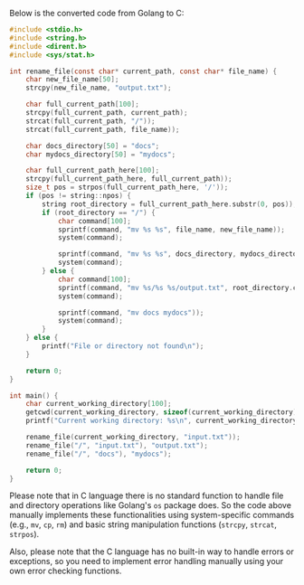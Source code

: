 Below is the converted code from Golang to C:

```c
#include <stdio.h>
#include <string.h>
#include <dirent.h>
#include <sys/stat.h>

int rename_file(const char* current_path, const char* file_name) {
    char new_file_name[50];
    strcpy(new_file_name, "output.txt");

    char full_current_path[100];
    strcpy(full_current_path, current_path);
    strcat(full_current_path, "/"));
    strcat(full_current_path, file_name));

    char docs_directory[50] = "docs";
    char mydocs_directory[50] = "mydocs";

    char full_current_path_here[100];
    strcpy(full_current_path_here, full_current_path));
    size_t pos = strpos(full_current_path_here, '/'));
    if (pos != string::npos) {
        string root_directory = full_current_path_here.substr(0, pos));
        if (root_directory == "/") {
            char command[100];
            sprintf(command, "mv %s %s", file_name, new_file_name));
            system(command);

            sprintf(command, "mv %s %s", docs_directory, mydocs_directory));
            system(command);
        } else {
            char command[100];
            sprintf(command, "mv %s/%s %s/output.txt", root_directory.c_str(), file_name, root_directory.c_str());
            system(command);

            sprintf(command, "mv docs mydocs"));
            system(command);
        }
    } else {
        printf("File or directory not found\n");
    }

    return 0;
}

int main() {
    char current_working_directory[100];
    getcwd(current_working_directory, sizeof(current_working_directory)));
    printf("Current working directory: %s\n", current_working_directory));

    rename_file(current_working_directory, "input.txt"));
    rename_file("/", "input.txt"), "output.txt");
    rename_file("/", "docs"), "mydocs");

    return 0;
}
```

Please note that in C language there is no standard function to handle file and directory operations like Golang's `os` package does. So the code above manually implements these functionalities using system-specific commands (e.g., `mv`, `cp`, `rm`) and basic string manipulation functions (`strcpy`, `strcat`, `strpos`). 

Also, please note that the C language has no built-in way to handle errors or exceptions, so you need to implement error handling manually using your own error checking functions.
